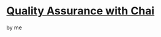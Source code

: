 # [Quality Assurance with Chai](https://www.freecodecamp.org/learn/quality-assurance/quality-assurance-and-testing-with-chai/)
by me